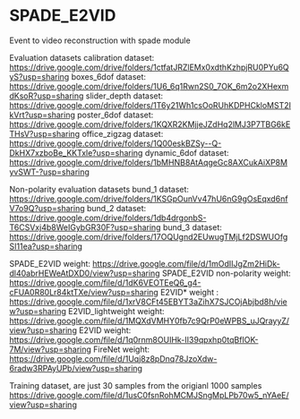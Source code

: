 # SPADE_E2VID
Event to video reconstruction with spade module

Evaluation datasets
calibration dataset: https://drive.google.com/drive/folders/1ctfatJRZlEMx0xdthKzhpjRU0PYu6QyS?usp=sharing
boxes_6dof dataset: https://drive.google.com/drive/folders/1U6_6q1Rwn2S0_7OK_6m2o2XHexmdKsoR?usp=sharing
slider_depth dataset: https://drive.google.com/drive/folders/1T6y21Wh1csOoRUhKDPHCkloMST2IkVrt?usp=sharing
poster_6dof dataset: https://drive.google.com/drive/folders/1KQXR2KMjjeJZdHq2lMJ3P7TBG6kETHsV?usp=sharing
office_zigzag dataset: https://drive.google.com/drive/folders/1Q00eskBZSy--Q-DkHX7xzboBe_KKTxle?usp=sharing
dynamic_6dof dataset: https://drive.google.com/drive/folders/1bMHNB8AtAqgeGc8AXCukAiXP8MyvSWT-?usp=sharing


Non-polarity evaluation datasets
bund_1 dataset: https://drive.google.com/drive/folders/1KSGpOunVv47hU6nG9gOsEqxd6nfV7o9Q?usp=sharing
bund_2 dataset: https://drive.google.com/drive/folders/1db4drgonbS-T6CSVxj4b8WeIGybGR30F?usp=sharing
bund_3 dataset: https://drive.google.com/drive/folders/17OQUgnd2EUwugTMjLf2DSWUOfgSI11ea?usp=sharing

SPADE_E2VID weight: https://drive.google.com/file/d/1mOdIIJgZm2HiDk-dl40abrHEWeAtDXD0/view?usp=sharing
SPADE_E2VID non-polarity weight: https://drive.google.com/file/d/1dK6VEOTEeQ6_g4-cFUA0R80Lr84ktTXe/view?usp=sharing
E2VID* weight : https://drive.google.com/file/d/1xrV8CFt45EBYT3aZihX7SJCOjAbjbd8h/view?usp=sharing
E2VID_lightweight weight: https://drive.google.com/file/d/1MQXdVMHY0fb7c9QrP0eWPBS_uJQrayyZ/view?usp=sharing
E2VID weight: https://drive.google.com/file/d/1q0rnm8OUIHk-II39qpxhp0tqBfIOK-7M/view?usp=sharing
FireNet weight: https://drive.google.com/file/d/1Uqj8z8pDnq78JzoXdw-6radw3RPAyUPb/view?usp=sharing

Training dataset, are just 30 samples from the origianl 1000 samples
https://drive.google.com/file/d/1usC0fsnRohMCMJSngMpLPb70w5_nYAeE/view?usp=sharing
